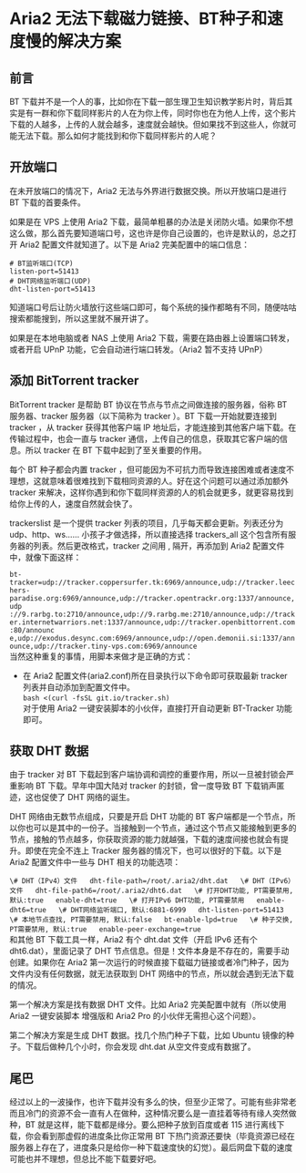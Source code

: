 # Aria2 无法下载磁力链接、BT种子和速度慢的解决方案  
## 前言  
BT 下载并不是一个人的事，比如你在下载一部生理卫生知识教学影片时，背后其实是有一群和你下载同样影片的人在为你上传，同时你也在为他人上传，这个影片下载的人越多，上传的人就会越多，速度就会越快。但如果找不到这些人，你就可能无法下载。那么如何才能找到和你下载同样影片的人呢？  

## 开放端口  
在未开放端口的情况下，Aria2 无法与外界进行数据交换。所以开放端口是进行 BT 下载的首要条件。  

如果是在 VPS 上使用 Aria2 下载，最简单粗暴的办法是关闭防火墙。如果你不想这么做，那么首先要知道端口号，这也许是你自己设置的，也许是默认的，总之打开 Aria2 配置文件就知道了。以下是 Aria2 完美配置中的端口信息：  

```
# BT监听端口(TCP)  
listen-port=51413  
# DHT网络监听端口(UDP)  
dht-listen-port=51413  
```  
知道端口号后让防火墙放行这些端口即可，每个系统的操作都略有不同，随便咕咕搜索都能搜到，所以这里就不展开讲了。  

如果是在本地电脑或者 NAS 上使用 Aria2 下载，需要在路由器上设置端口转发，或者开启 UPnP 功能，它会自动进行端口转发。（Aria2 暂不支持 UPnP）  

## 添加 BitTorrent tracker  
BitTorrent tracker 是帮助 BT 协议在节点与节点之间做连接的服务器，俗称 BT 服务器、tracker 服务器（以下简称为 tracker ）。BT 下载一开始就要连接到 tracker ，从 tracker 获得其他客户端 IP 地址后，才能连接到其他客户端下载。在传输过程中，也会一直与 tracker 通信，上传自己的信息，获取其它客户端的信息。所以 tracker 在 BT 下载中起到了至关重要的作用。  

每个 BT 种子都会内置 tracker ，但可能因为不可抗力而导致连接困难或者速度不理想，这就意味着很难找到下载相同资源的人。好在这个问题可以通过添加额外 tracker 来解决，这样你遇到和你下载同样资源的人的机会就更多，就更容易找到给你上传的人，速度自然就会快了。  

trackerslist 是一个提供 tracker 列表的项目，几乎每天都会更新。列表还分为 udp、http、ws…… 小孩子才做选择，所以直接选择 trackers_all 这个包含所有服务器的列表。然后更改格式，tracker 之间用 , 隔开，再添加到 Aria2 配置文件中，就像下面这样：  

`bt-tracker=udp://tracker.coppersurfer.tk:6969/announce,udp://tracker.leechers-paradise.org:6969/announce,udp://tracker.opentrackr.org:1337/announce,udp
://9.rarbg.to:2710/announce,udp://9.rarbg.me:2710/announce,udp://tracker.internetwarriors.net:1337/announce,udp://tracker.openbittorrent.com:80/announc
e,udp://exodus.desync.com:6969/announce,udp://open.demonii.si:1337/announce,udp://tracker.tiny-vps.com:6969/announce`  
当然这种重复的事情，用脚本来做才是正确的方式：  

- 在 Aria2 配置文件(aria2.conf)所在目录执行以下命令即可获取最新 tracker 列表并自动添加到配置文件中。  
`bash <(curl -fsSL git.io/tracker.sh)`  
对于使用 Aria2 一键安装脚本的小伙伴，直接打开自动更新 BT-Tracker 功能即可。  

## 获取 DHT 数据  
由于 tracker 对 BT 下载起到客户端协调和调控的重要作用，所以一旦被封锁会严重影响 BT 下载。早年中国大陆对 tracker 的封锁，曾一度导致 BT 下载销声匿迹，这也促使了 DHT 网络的诞生。  

DHT 网络由无数节点组成，只要是开启 DHT 功能的 BT 客户端都是一个节点，所以你也可以是其中的一份子。当接触到一个节点，通过这个节点又能接触到更多的节点，接触的节点越多，你获取资源的能力就越强，下载的速度间接也就会有提升。即使在完全不连上 Tracker 服务器的情况下，也可以很好的下载。以下是 Aria2 配置文件中一些与 DHT 相关的功能选项：  

`\# DHT（IPv4）文件  
dht-file-path=/root/.aria2/dht.dat  
\# DHT（IPv6）文件  
dht-file-path6=/root/.aria2/dht6.dat  
\# 打开DHT功能, PT需要禁用, 默认:true  
enable-dht=true  
\# 打开IPv6 DHT功能, PT需要禁用  
enable-dht6=true  
\# DHT网络监听端口, 默认:6881-6999  
dht-listen-port=51413  
\# 本地节点查找, PT需要禁用, 默认:false  
bt-enable-lpd=true  
\# 种子交换, PT需要禁用, 默认:true  
enable-peer-exchange=true`  
和其他 BT 下载工具一样，Aria2 有个 dht.dat 文件（开启 IPv6 还有个 dht6.dat），里面记录了 DHT 节点信息。但是！文件本身是不存在的，需要手动创建。如果你在 Aria2 第一次运行的时候直接下载磁力链接或者冷门种子，因为文件内没有任何数据，就无法获取到 DHT 网络中的节点，所以就会遇到无法下载的情况。  

第一个解决方案是找有数据 DHT 文件。比如 Aria2 完美配置中就有（所以使用 Aria2 一键安装脚本 增强版和 Aria2 Pro 的小伙伴无需担心这个问题）。  

第二个解决方案是生成 DHT 数据。找几个热门种子下载，比如 Ubuntu 镜像的种子。下载后做种几个小时，你会发现 dht.dat 从空文件变成有数据了。  

## 尾巴
经过以上的一波操作，也许下载并没有多么的快，但至少正常了。可能有些非常老而且冷门的资源不会一直有人在做种，这种情况要么是一直挂着等待有缘人突然做种，BT 就是这样，能下载都是缘分。要么把种子放到百度或者 115 进行离线下载，你会看到那虚假的进度条比你正常用 BT 下热门资源还要快（毕竟资源已经在服务器上存在了，进度条只是给你一种下载速度快的幻觉）。最后网盘下载的速度可能也并不理想，但总比不能下载要好吧。  

